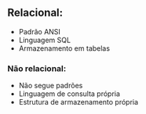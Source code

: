 ## Relacional:

- Padrão ANSI
- Linguagem SQL
- Armazenamento em tabelas

### Não relacional:

- Não segue padrões
- Linguagem de consulta própria
- Estrutura de armazenamento própria
